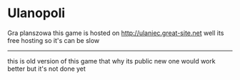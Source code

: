 # Ulanopoli
Gra planszowa 
this game is hosted on http://ulaniec.great-site.net 
well its free hosting so it's can be slow 

-----------

this is old version of this game that why its public
new one would work better but it's not done yet
